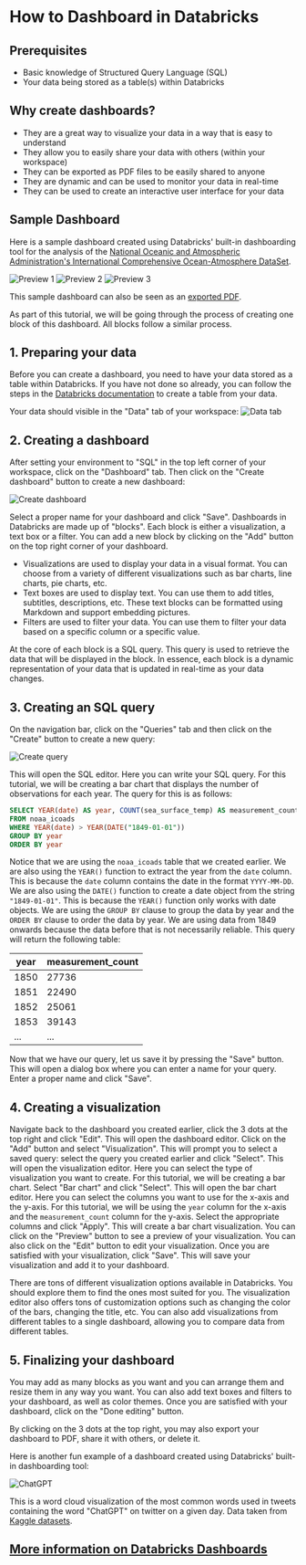 # How to Dashboard in Databricks

## Prerequisites

- Basic knowledge of Structured Query Language (SQL)
- Your data being stored as a table(s) within Databricks

## Why create dashboards?

- They are a great way to visualize your data in a way that is easy to understand
- They allow you to easily share your data with others (within your workspace)
- They can be exported as PDF files to be easily shared to anyone
- They are dynamic and can be used to monitor your data in real-time
- They can be used to create an interactive user interface for your data

## Sample Dashboard

Here is a sample dashboard created using Databricks' built-in dashboarding tool for the analysis of the [National Oceanic and Atmospheric Administration's International Comprehensive Ocean-Atmosphere DataSet](https://icoads.noaa.gov/).

![Preview 1](Dashboard1.png)
![Preview 2](Dashboard2.png)
![Preview 3](Dashboard3.png)

This sample dashboard can also be seen as an [exported PDF](https://github.com/ssc-sp/datahub-docs/blob/main/UserGuide/Databricks/SampleDashboard.pdf).

As part of this tutorial, we will be going through the process of creating one block of this dashboard. All blocks follow a similar process.

## 1. Preparing your data

Before you can create a dashboard, you need to have your data stored as a table within Databricks. If you have not done so already, you can follow the steps in the [Databricks documentation](https://docs.databricks.com/data/tables.html#create-a-table) to create a table from your data.

Your data should visible in the "Data" tab of your workspace:
![Data tab](Tables.png)

## 2. Creating a dashboard

After setting your environment to "SQL" in the top left corner of your workspace, click on the "Dashboard" tab. Then click on the "Create dashboard" button to create a new dashboard:

![Create dashboard](CreateDashboard.png)

Select a proper name for your dashboard and click "Save". Dashboards in Databricks are made up of "blocks". Each block is either a visualization, a text box or a filter. You can add a new block by clicking on the "Add" button on the top right corner of your dashboard.

- Visualizations are used to display your data in a visual format. You can choose from a variety of different visualizations such as bar charts, line charts, pie charts, etc.
- Text boxes are used to display text. You can use them to add titles, subtitles, descriptions, etc. These text blocks can be formatted using Markdown and support embedding pictures.
- Filters are used to filter your data. You can use them to filter your data based on a specific column or a specific value.

At the core of each block is a SQL query. This query is used to retrieve the data that will be displayed in the block. In essence, each block is a dynamic representation of your data that is updated in real-time as your data changes.

## 3. Creating an SQL query

On the navigation bar, click on the "Queries" tab and then click on the "Create" button to create a new query:

![Create query](CreateQuery.png)

This will open the SQL editor. Here you can write your SQL query. For this tutorial, we will be creating a bar chart that displays the number of observations for each year. The query for this is as follows:

```sql
SELECT YEAR(date) AS year, COUNT(sea_surface_temp) AS measurement_count
FROM noaa_icoads
WHERE YEAR(date) > YEAR(DATE("1849-01-01"))
GROUP BY year
ORDER BY year
```

Notice that we are using the `noaa_icoads` table that we created earlier. We are also using the `YEAR()` function to extract the year from the `date` column. This is because the `date` column contains the date in the format `YYYY-MM-DD`. We are also using the `DATE()` function to create a date object from the string `"1849-01-01"`. This is because the `YEAR()` function only works with date objects. We are using the `GROUP BY` clause to group the data by year and the `ORDER BY` clause to order the data by year. We are using data from 1849 onwards because the data before that is not necessarily reliable. This query will return the following table:

| year | measurement_count |
| ---- | ----------------- |
| 1850 | 27736             |
| 1851 | 22490             |
| 1852 | 25061             |
| 1853 | 39143             |
| ...  | ...               |

Now that we have our query, let us save it by pressing the "Save" button. This will open a dialog box where you can enter a name for your query. Enter a proper name and click "Save".

## 4. Creating a visualization

Navigate back to the dashboard you created earlier, click the 3 dots at the top right and click "Edit". This will open the dashboard editor. Click on the "Add" button and select "Visualization". This will prompt you to select a saved query: select the query you created earlier and click "Select". This will open the visualization editor. Here you can select the type of visualization you want to create. For this tutorial, we will be creating a bar chart. Select "Bar chart" and click "Select". This will open the bar chart editor. Here you can select the columns you want to use for the x-axis and the y-axis. For this tutorial, we will be using the `year` column for the x-axis and the `measurement_count` column for the y-axis. Select the appropriate columns and click "Apply". This will create a bar chart visualization. You can click on the "Preview" button to see a preview of your visualization. You can also click on the "Edit" button to edit your visualization. Once you are satisfied with your visualization, click "Save". This will save your visualization and add it to your dashboard.

There are tons of different visualization options available in Databricks. You should explore them to find the ones most suited for you. The visualization editor also offers tons of customization options such as changing the color of the bars, changing the title, etc. You can also add visualizations from different tables to a single dashboard, allowing you to compare data from different tables.

## 5. Finalizing your dashboard

You may add as many blocks as you want and you can arrange them and resize them in any way you want. You can also add text boxes and filters to your dashboard, as well as color themes. Once you are satisfied with your dashboard, click on the "Done editing" button.

By clicking on the 3 dots at the top right, you may also export your dashboard to PDF, share it with others, or delete it.

Here is another fun example of a dashboard created using Databricks' built-in dashboarding tool:

![ChatGPT](ChatGPT.png)

This is a word cloud visualization of the most common words used in tweets containing the word "ChatGPT" on twitter on a given day. Data taken from [Kaggle datasets](https://www.kaggle.com/datasets/edomingo/chatgpt-1000-daily-tweets).

## [More information on Databricks Dashboards](https://learn.microsoft.com/en-us/azure/databricks/lakehouse/data-objects)
